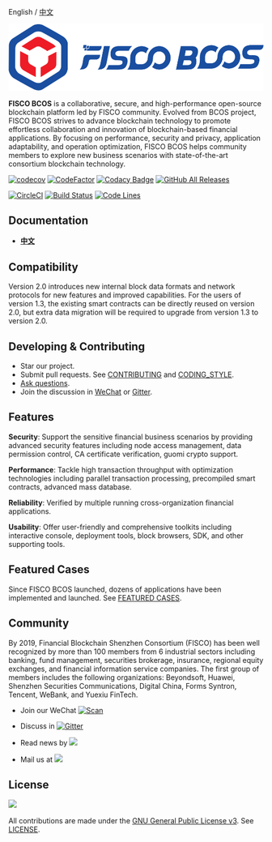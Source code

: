 English / [中文](docs/README_CN.md)

![](docs/images/FISCO_BCOS_Logo.svg)

**FISCO BCOS** is a collaborative, secure, and high-performance open-source blockchain platform led by FISCO community. Evolved from BCOS project, FISCO BCOS strives to advance blockchain technology to promote effortless collaboration and innovation of blockchain-based financial applications. By focusing on performance, security and privacy, application adaptability, and operation optimization, FISCO BCOS helps community members to explore new business scenarios with state-of-the-art consortium blockchain technology.

 [![codecov](https://codecov.io/gh/FISCO-BCOS/FISCO-BCOS/branch/master/graph/badge.svg)](https://codecov.io/gh/FISCO-BCOS/FISCO-BCOS) [![CodeFactor](https://www.codefactor.io/repository/github/fisco-bcos/FISCO-BCOS/badge)](https://www.codefactor.io/repository/github/fisco-bcos/FISCO-BCOS) [![Codacy Badge](https://api.codacy.com/project/badge/Grade/08552871ee104fe299b00bc79f8a12b9)](https://www.codacy.com/app/fisco-dev/FISCO-BCOS?utm_source=github.com&amp;utm_medium=referral&amp;utm_content=FISCO-BCOS/FISCO-BCOS&amp;utm_campaign=Badge_Grade) [![GitHub All Releases](https://img.shields.io/github/downloads/FISCO-BCOS/FISCO-BCOS/total.svg)](https://github.com/FISCO-BCOS/FISCO-BCOS)

[![CircleCI](https://circleci.com/gh/FISCO-BCOS/FISCO-BCOS.svg?style=shield)](https://circleci.com/gh/FISCO-BCOS/FISCO-BCOS)  [![Build Status](https://travis-ci.org/FISCO-BCOS/FISCO-BCOS.svg)](https://travis-ci.org/FISCO-BCOS/FISCO-BCOS)
[![Code Lines](https://tokei.rs/b1/github/FISCO-BCOS/FISCO-BCOS?category=code)](https://github.com/FISCO-BCOS/FISCO-BCOS)


## Documentation

- [**中文**](https://fisco-bcos-documentation.readthedocs.io/zh_CN/release-2.0/)

## Compatibility

Version 2.0 introduces new internal block data formats and network protocols for new features and improved capabilities. For the users of version 1.3, the existing smart contracts can be directly reused on version 2.0, but extra data migration will be required to upgrade from version 1.3 to version 2.0.

## Developing & Contributing

- Star our project.
- Submit pull requests. See [CONTRIBUTING](CONTRIBUTING.md) and [CODING_STYLE](CODING_STYLE.md).
- [Ask questions](https://github.com/FISCO-BCOS/FISCO-BCOS/issues).
- Join the discussion in [WeChat](docs/images/WeChatQR.jpeg) or [Gitter](https://gitter.im/fisco-bcos/Lobby).

## Features

**Security**: Support the sensitive financial business scenarios by providing advanced security features including node access management, data permission control, CA certificate verification, guomi crypto support.

**Performance**: Tackle high transaction throughput with optimization technologies including parallel transaction processing, precompiled smart contracts, advanced mass database.

**Reliability**: Verified by multiple running cross-organization financial applications.

**Usability**: Offer user-friendly and comprehensive toolkits including interactive console, deployment tools, block browsers, SDK, and other supporting tools.

## Featured Cases

Since FISCO BCOS launched, dozens of applications have been implemented and launched. See [FEATURED CASES](http://www.fisco-bcos.org/assets/docs/FISCO%20BCOS%20-%20Featured%20Cases.pdf).

## Community

By 2019, Financial Blockchain Shenzhen Consortium (FISCO) has been well recognized by more than 100 members from 6 industrial sectors including banking, fund management, securities brokerage, insurance, regional equity exchanges, and financial information service companies. The first group of members includes the following organizations: Beyondsoft, Huawei, Shenzhen Securities Communications, Digital China, Forms Syntron, Tencent, WeBank, and Yuexiu FinTech.

- Join our WeChat [![Scan](https://img.shields.io/badge/style-Scan_QR_Code-green.svg?logo=wechat&longCache=false&style=social&label=Group)](docs/images/WeChatQR.jpeg) 

- Discuss in [![Gitter](https://img.shields.io/badge/style-on_gitter-green.svg?logo=gitter&longCache=false&style=social&label=Chat)](https://gitter.im/fisco-bcos/Lobby) 

- Read news by [![](https://img.shields.io/twitter/url/http/shields.io.svg?style=social&label=Follow@FiscoBcos)](https://twitter.com/FiscoBcos)

- Mail us at [![](https://img.shields.io/twitter/url/http/shields.io.svg?logo=Gmail&style=social&label=service@fisco.com.cn)](mailto:service@fisco.com.cn)

## License

[![](https://img.shields.io/github/license/FISCO-BCOS/FISCO-BCOS.svg)](LICENSE)

All contributions are made under the [GNU General Public License v3](https://www.gnu.org/licenses/gpl-3.0.en.html). See [LICENSE](LICENSE).
